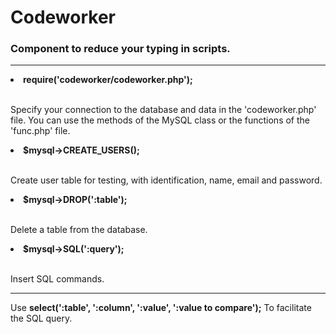 # Codeworker
<h3>Component to reduce your typing in scripts.</h3>
<hr>

<li><b>require('codeworker/codeworker.php');</b></li>
<br>
<p>Specify your connection to the database and data in the 'codeworker.php' file.
You can use the methods of the MySQL class or the functions of the 'func.php' file.</p>

<li><b>$mysql->CREATE_USERS();</b></li>
<br>
<p>Create user table for testing, with identification, name, email and password.</p>

<li><b>$mysql->DROP(':table');</b></li>
<br>
<p>Delete a table from the database.</p>

<li><b>$mysql->SQL(':query');</b></li>
<br>
<p>Insert SQL commands.</p>

<hr>

Use <b>select(':table', ':column', ':value', ':value to compare');</b>
To facilitate the SQL query.
